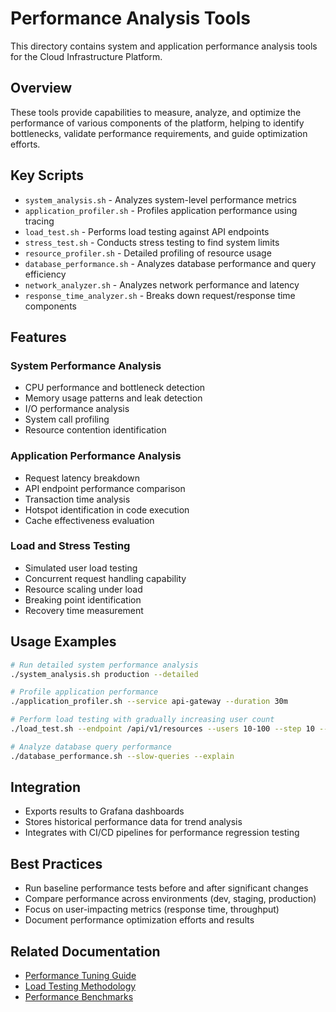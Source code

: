 # Performance Analysis Tools

This directory contains system and application performance analysis tools for the Cloud Infrastructure Platform.

## Overview

These tools provide capabilities to measure, analyze, and optimize the performance of various components of the platform, helping to identify bottlenecks, validate performance requirements, and guide optimization efforts.

## Key Scripts

- `system_analysis.sh` - Analyzes system-level performance metrics
- `application_profiler.sh` - Profiles application performance using tracing
- `load_test.sh` - Performs load testing against API endpoints
- `stress_test.sh` - Conducts stress testing to find system limits
- `resource_profiler.sh` - Detailed profiling of resource usage
- `database_performance.sh` - Analyzes database performance and query efficiency
- `network_analyzer.sh` - Analyzes network performance and latency
- `response_time_analyzer.sh` - Breaks down request/response time components

## Features

### System Performance Analysis

- CPU performance and bottleneck detection
- Memory usage patterns and leak detection
- I/O performance analysis
- System call profiling
- Resource contention identification

### Application Performance Analysis

- Request latency breakdown
- API endpoint performance comparison
- Transaction time analysis
- Hotspot identification in code execution
- Cache effectiveness evaluation

### Load and Stress Testing

- Simulated user load testing
- Concurrent request handling capability
- Resource scaling under load
- Breaking point identification
- Recovery time measurement

## Usage Examples

```bash
# Run detailed system performance analysis
./system_analysis.sh production --detailed

# Profile application performance
./application_profiler.sh --service api-gateway --duration 30m

# Perform load testing with gradually increasing user count
./load_test.sh --endpoint /api/v1/resources --users 10-100 --step 10 --duration 5m

# Analyze database query performance
./database_performance.sh --slow-queries --explain
```

## Integration

- Exports results to Grafana dashboards
- Stores historical performance data for trend analysis
- Integrates with CI/CD pipelines for performance regression testing

## Best Practices

- Run baseline performance tests before and after significant changes
- Compare performance across environments (dev, staging, production)
- Focus on user-impacting metrics (response time, throughput)
- Document performance optimization efforts and results

## Related Documentation

- [Performance Tuning Guide](../../../docs/guides/performance_tuning.md)
- [Load Testing Methodology](../../../docs/operations/load-testing.md)
- [Performance Benchmarks](../../../docs/operations/performance-benchmarks.md)
